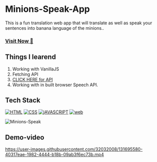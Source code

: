 # Minions-Speak-App
This is a fun translation web app that will translate as well as speak your sentences into banana language of the minions..


### <a href="https://minions-speak-up.netlify.app/" target="_blank">**Visit Now 🚀**</a>

## Things I learend
1. Working with VanillaJS
2. Fetching API
3. [CLICK HERE for API](https://funtranslations.com/api/minion)
4. Working with in built browser Speech API.


## Tech Stack
[![HTML](https://img.shields.io/badge/HTML5-E34F26?style=for-the-badge&logo=html5&logoColor=white)](https://www.w3schools.com/html/)
[![CSS](https://img.shields.io/badge/CSS3-1572B6?style=for-the-badge&logo=css3&logoColor=white)](https://www.w3schools.com/css/)
[![jAVASCRIPT](https://img.shields.io/badge/JavaScript-323330?style=for-the-badge&logo=javascript&logoColor=F7DF1E)](https://developer.mozilla.org/en-US/docs/Web/JavaScript)
[![web](https://img.shields.io/badge/Netlify-00C7B7?style=for-the-badge&logo=Netlify&logoColor=white)](https://minions-speak-up.netlify.app/)



![Minions-Speak](https://user-images.githubusercontent.com/32032008/131671888-38b56273-ee0c-45f0-afca-80e0dd714a5f.png)




## Demo-video

https://user-images.githubusercontent.com/32032008/131695580-40317eae-1982-4444-b18b-09ab3f6ec73b.mp4


